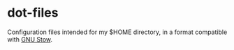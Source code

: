 # dot-files

Configuration files intended for my $HOME directory, in a format compatible
with [GNU Stow](http://www.gnu.org/software/stow/).
